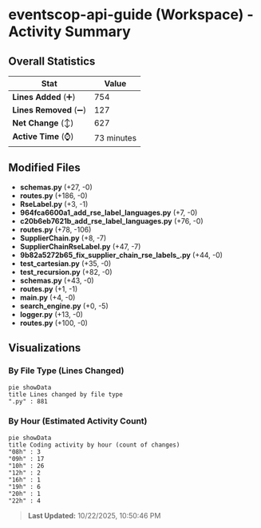 # eventscop-api-guide (Workspace) - Activity Summary 

## Overall Statistics

| Stat                   | Value                                                             |
| ---------------------- | ----------------------------------------------------------------- |
| **Lines Added** (➕)   | 754                                          |
| **Lines Removed** (➖) | 127                                        |
| **Net Change** (↕)    | 627                |
| **Active Time** (⌚)   | 73 minutes |


## Modified Files
- **schemas.py** (+27, -0)
- **routes.py** (+186, -0)
- **RseLabel.py** (+3, -1)
- **964fca6600a1_add_rse_label_languages.py** (+7, -0)
- **c20b6eb7621b_add_rse_label_languages.py** (+76, -0)
- **routes.py** (+78, -106)
- **SupplierChain.py** (+8, -7)
- **SupplierChainRseLabel.py** (+47, -7)
- **9b82a5272b65_fix_supplier_chain_rse_labels_.py** (+44, -0)
- **test_cartesian.py** (+35, -0)
- **test_recursion.py** (+82, -0)
- **schemas.py** (+43, -0)
- **routes.py** (+1, -1)
- **main.py** (+4, -0)
- **search_engine.py** (+0, -5)
- **logger.py** (+13, -0)
- **routes.py** (+100, -0)

## Visualizations

### By File Type (Lines Changed)

```mermaid
pie showData
title Lines changed by file type
".py" : 881
```

### By Hour (Estimated Activity Count)

```mermaid
pie showData
title Coding activity by hour (count of changes)
"08h" : 3
"09h" : 17
"10h" : 26
"12h" : 2
"16h" : 1
"19h" : 6
"20h" : 1
"22h" : 4
```


> **Last Updated:** 10/22/2025, 10:50:46 PM